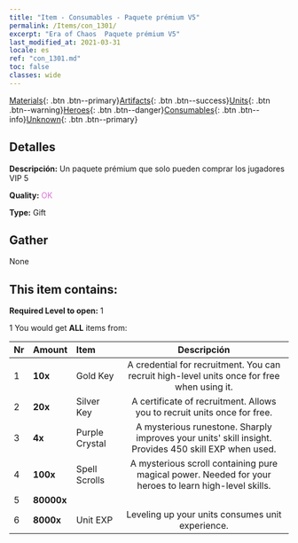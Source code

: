 ```yaml
---
title: "Item - Consumables - Paquete prémium V5"
permalink: /Items/con_1301/
excerpt: "Era of Chaos  Paquete prémium V5"
last_modified_at: 2021-03-31
locale: es
ref: "con_1301.md"
toc: false
classes: wide
---
```

 [Materials](/es/Items/){: .btn .btn--primary}[Artifacts](/es/Items/Artifacts/){: .btn .btn--success}[Units](/es/Items/Units/){: .btn .btn--warning}[Heroes](/es/Items/Heroes/){: .btn .btn--danger}[Consumables](/es/Items/Consumables/){: .btn .btn--info}[Unknown](/es/Items/Unknown/){: .btn .btn--primary}

## Detalles
 **Descripción:** Un paquete prémium que solo pueden comprar los jugadores VIP 5

 **Quality:** <span style="color: #DA70D6">OK</span>

 **Type:** Gift

## Gather

  None

## This item contains:

 **Required Level to open:** 1

 1 You would get **ALL** items  from:

  | Nr | Amount |     Item    | Descripción |
  |:---|:-------|:------------|:-----------:|
  | 1 |  **10x** | Gold Key | A credential for recruitment. You can recruit high-level units once for free when using it.  | 
  | 2 |  **20x** | Silver Key | A certificate of recruitment. Allows you to recruit units once for free.  | 
  | 3 |  **4x** | Purple Crystal | A mysterious runestone. Sharply improves your units' skill insight. Provides 450 skill EXP when used.  | 
  | 4 |  **100x** | Spell Scrolls | A mysterious scroll containing pure magical power. Needed for your heroes to learn high-level skills.  | 
  | 5 |  **80000x** | <i class="fas fa-coins"/> |  | 
  | 6 |  **8000x** | Unit EXP | Leveling up your units consumes unit experience.  | 
